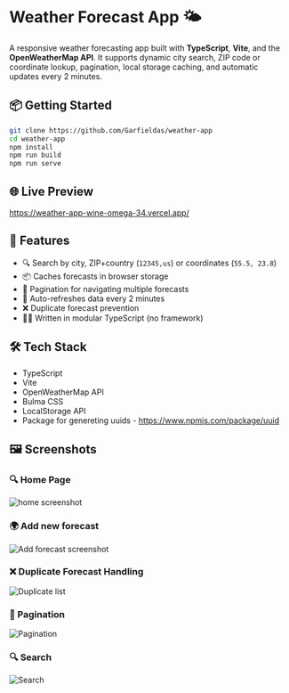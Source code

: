 # Weather Forecast App 🌤️

A responsive weather forecasting app built with **TypeScript**, **Vite**, and the **OpenWeatherMap API**. It supports dynamic city search, ZIP code or coordinate lookup, pagination, local storage caching, and automatic updates every 2 minutes.

## 📦 Getting Started

```bash
git clone https://github.com/Garfieldas/weather-app
cd weather-app
npm install
npm run build
npm run serve
```

## 🌐 Live Preview
https://weather-app-wine-omega-34.vercel.app/

## 🚀 Features

- 🔍 Search by city, ZIP+country (`12345,us`) or coordinates (`55.5, 23.8`)
- 📦 Caches forecasts in browser storage
- 🧭 Pagination for navigating multiple forecasts
- 🔁 Auto-refreshes data every 2 minutes
- ❌ Duplicate forecast prevention
- 🧑‍💻 Written in modular TypeScript (no framework)

## 🛠 Tech Stack

- TypeScript
- Vite
- OpenWeatherMap API
- Bulma CSS
- LocalStorage API
- Package for genereting uuids - https://www.npmjs.com/package/uuid

## 🖼️ Screenshots

### 🔍 Home Page
![home screenshot](https://i.ibb.co/ZRJbkQDV/Screenshot-2025-05-24-at-01-06-16.png)

### 🌍 Add new forecast
![Add forecast screenshot](https://i.ibb.co/qYJnqm7Q/Screenshot-2025-05-24-at-01-06-30.png)

### ❌ Duplicate Forecast Handling
![Duplicate list](https://i.ibb.co/DH5GJwP9/Screenshot-2025-05-24-at-01-07-06.png)

### 🧭  Pagination
![Pagination](https://i.ibb.co/HDJtPqFZ/Screenshot-2025-05-24-at-01-12-48.png)

### 🔍  Search
![Search](https://i.ibb.co/MxxBVTM2/Screenshot-2025-05-24-at-01-13-21.png)




